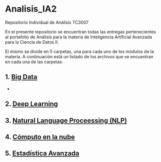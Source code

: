 # Analisis_IA2
Repositorio Individual de Análisis TC3007

En el presente repositorio se encuentran todas las entregas pertenecientes al portafolio de Análisis para la materia de Inteligencia Artificial Avanzada para la Ciencia de Datos II. 

El mismo se divide en 5 carpetas, una para cada uno de los módulos de la materia. A continuación está un listado de los archivos que se encuentran en cada una de las carpetas:

## 1. [Big Data](https://github.com/sofireyesm1/Analisis_IA2/tree/main/1.%20Big%20Data)
- 

## 2. [Deep Learning]()

## 3. [Natural Language Proceessing (NLP)](https://github.com/sofireyesm1/Analisis_IA2/tree/main/3.%20Natural%20Language%20Processing%20NLP)

## 4. [Cómputo en la nube](https://github.com/sofireyesm1/Analisis_IA2/tree/main/4.%20C%C3%B3mputo%20en%20la%20nube)

## 5. [Estadística Avanzada](https://github.com/sofireyesm1/Analisis_IA2/tree/main/5.%20Estad%C3%ADstica%20Avanzada)
